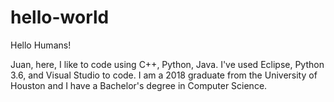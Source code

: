# hello-world

Hello Humans!

Juan, here, I like to code using C++, Python, Java. I've used Eclipse, Python 3.6, and Visual Studio to code.
I am a 2018 graduate from the University of Houston and I have a Bachelor's degree in Computer Science.
